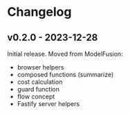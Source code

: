 # Changelog

## v0.2.0 - 2023-12-28

Initial release. Moved from ModelFusion:

- browser helpers
- composed functions (summarize)
- cost calculation
- guard function
- flow concept
- Fastify server helpers
